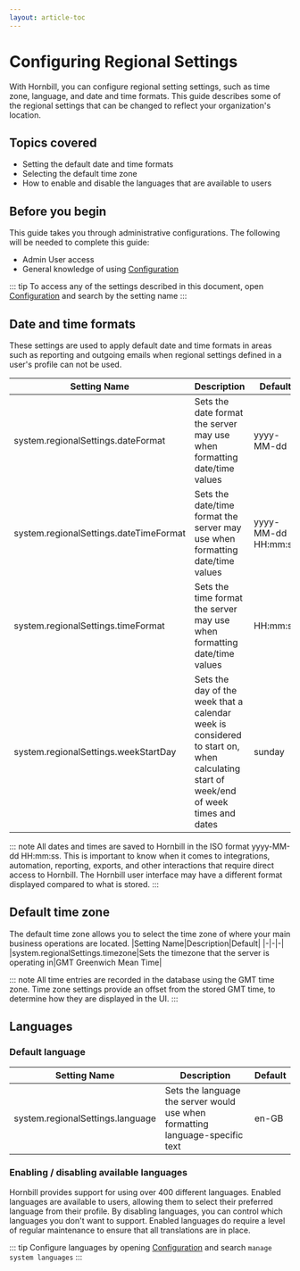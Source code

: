 ```yaml
---
layout: article-toc
---
```

# Configuring Regional Settings
With Hornbill, you can configure regional setting settings, such as time zone, language, and date and time formats. This guide describes some of the regional settings that can be changed to reflect your organization's location. 

## Topics covered
* Setting the default date and time formats
* Selecting the default time zone
* How to enable and disable the languages that are available to users

## Before you begin
This guide takes you through administrative configurations.  The following will be needed to complete this guide:
* Admin User access
* General knowledge of using [Configuration](/esp-config/getting-started/using-configuration)

::: tip
To access any of the settings described in this document, open [Configuration](/esp-config/getting-started/using-configuration) and search by the setting name 
:::

## Date and time formats
These settings are used to apply default date and time formats in areas such as reporting and outgoing emails when regional settings defined in a user's profile can not be used.

|Setting Name|Description|Default|
|-|-|-|
|system.regionalSettings.dateFormat|Sets the date format the server may use when formatting date/time values|yyyy-MM-dd|
|system.regionalSettings.dateTimeFormat|Sets the date/time format the server may use when formatting date/time values|yyyy-MM-dd HH:mm:ss|
|system.regionalSettings.timeFormat|Sets the time format the server may use when formatting date/time values|HH:mm:ss|
|system.regionalSettings.weekStartDay|Sets the day of the week that a calendar week is considered to start on, when calculating start of week/end of week times and dates|sunday|

::: note
All dates and times are saved to Hornbill in the ISO format yyyy-MM-dd HH:mm:ss. This is important to know when it comes to integrations, automation, reporting, exports, and other interactions that require direct access to Hornbill.  The Hornbill user interface may have a different format displayed compared to what is stored.
:::

## Default time zone
The default time zone allows you to select the time zone of where your main business operations are located.
|Setting Name|Description|Default|
|-|-|-|
|system.regionalSettings.timezone|Sets the timezone that the server is operating in|GMT Greenwich Mean Time|

::: note
All time entries are recorded in the database using the GMT time zone.  Time zone settings provide an offset from the stored GMT time, to determine how they are displayed in the UI. 
:::

## Languages

### Default language
|Setting Name|Description|Default|
|-|-|-|
|system.regionalSettings.language|Sets the language the server would use when formatting language-specific text|en-GB|

### Enabling / disabling available languages
Hornbill provides support for using over 400 different languages.  Enabled languages are available to users, allowing them to select their preferred language from their profile.  By disabling languages, you can control which languages you don't want to support. Enabled languages do require a level of regular maintenance to ensure that all translations are in place.

::: tip
Configure languages by opening [Configuration](/esp-config/getting-started/using-configuration) and search `manage system languages`
:::